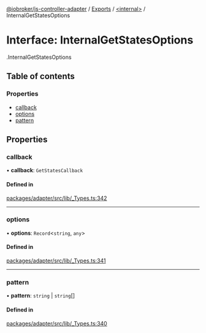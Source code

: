[@iobroker/js-controller-adapter](../README.md) / [Exports](../modules.md) / [<internal\>](../modules/internal_.md) / InternalGetStatesOptions

# Interface: InternalGetStatesOptions

[<internal>](../modules/internal_.md).InternalGetStatesOptions

## Table of contents

### Properties

- [callback](internal_.InternalGetStatesOptions.md#callback)
- [options](internal_.InternalGetStatesOptions.md#options)
- [pattern](internal_.InternalGetStatesOptions.md#pattern)

## Properties

### callback

• **callback**: `GetStatesCallback`

#### Defined in

[packages/adapter/src/lib/_Types.ts:342](https://github.com/ioBroker/ioBroker.js-controller/blob/8243bedf/packages/adapter/src/lib/_Types.ts#L342)

___

### options

• **options**: `Record`<`string`, `any`\>

#### Defined in

[packages/adapter/src/lib/_Types.ts:341](https://github.com/ioBroker/ioBroker.js-controller/blob/8243bedf/packages/adapter/src/lib/_Types.ts#L341)

___

### pattern

• **pattern**: `string` \| `string`[]

#### Defined in

[packages/adapter/src/lib/_Types.ts:340](https://github.com/ioBroker/ioBroker.js-controller/blob/8243bedf/packages/adapter/src/lib/_Types.ts#L340)
